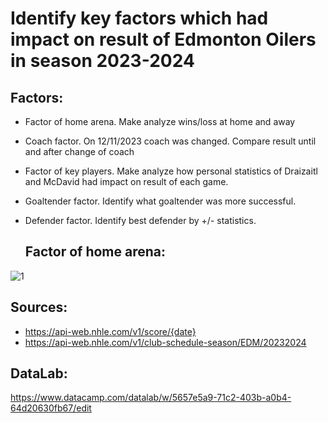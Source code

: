 # Identify key factors which had impact on result of Edmonton Oilers in season 2023-2024

## Factors:
- Factor of home arena. Make analyze wins/loss at home and away
- Coach factor. On 12/11/2023 coach was changed. Compare result until and after change of coach
- Factor of key players. Make analyze how personal statistics of Draizaitl and McDavid had impact on result of each game.
- Goaltender factor. Identify what goaltender was more successful.
- Defender factor. Identify best defender by +/-  statistics.

  ## Factor of home arena:
![1](https://github.com/user-attachments/assets/ba00d94a-281a-4be1-9358-1cf26237e1b2)



 ## Sources:
 - https://api-web.nhle.com/v1/score/{date}
 - https://api-web.nhle.com/v1/club-schedule-season/EDM/20232024

## DataLab:
https://www.datacamp.com/datalab/w/5657e5a9-71c2-403b-a0b4-64d20630fb67/edit

